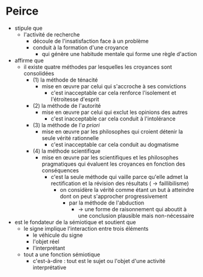 # Peirce
- stipule que
  - l'activité de recherche
    - découle de l'insatisfaction face à un problème
    - conduit à la formation d'une croyance
      - qui génère une habitude mentale qui forme une règle d'action
- affirme que
  - il existe quatre méthodes par lesquelles les croyances sont consolidées
    - (1) la méthode de ténacité
      - mise en œuvre par celui qui s'accroche à ses convictions
        - c'est inacceptable car cela renforce l'isolement et l'étroitesse d'esprit
    - (2) la méthode de l'autorité
      - mise en œuvre par celui qui exclut les opinions des autres
        - c'est inacceptable car cela conduit à l'intolérance
    - (3) la méthode de l'*a priori*
      - mise en œuvre par les philosophes qui croient détenir la seule vérité rationnelle
        - c'est inacceptable car cela conduit au dogmatisme
    - (4) la méthode scientifique
      - mise en œuvre par les scientifiques et les philosophes pragmatiques qui évaluent les croyances en fonction des conséquences
        - c'est la seule méthode qui vaille parce qu'elle admet la rectification et la révision des résultats ( → faillibilisme)
          - on considère la vérité comme étant un but à atteindre dont on peut s'approcher progressivement
            - par la méthode de l'abduction
              - → une forme de raisonnement qui aboutit à une conclusion plausible mais non-nécessaire
- est le fondateur de la sémiotique et soutient que
  - le signe implique l'interaction entre trois éléments
    - le véhicule du signe
    - l'objet réel
    - l'interprétant
  - tout a une fonction sémiotique
    - c'est-à-dire : tout est le sujet ou l'objet d'une activité interprétative